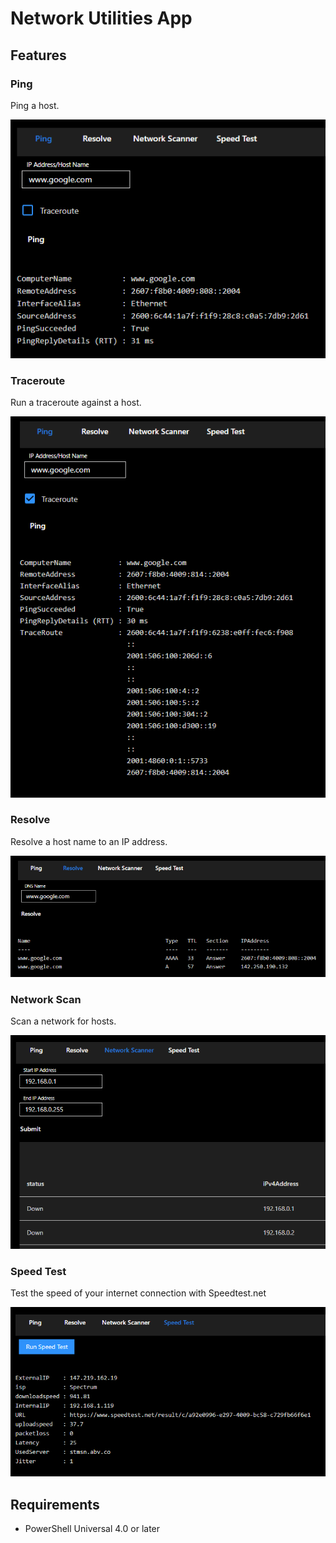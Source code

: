# Network Utilities App

## Features

### Ping

Ping a host. 

![](./ping.png)

### Traceroute

Run a traceroute against a host.

![](./traceroute.png)

### Resolve

Resolve a host name to an IP address.

![](./resolve.png)

### Network Scan

Scan a network for hosts.

![](./scan.png)

### Speed Test 

Test the speed of your internet connection with Speedtest.net

![](./speed.png)

## Requirements

- PowerShell Universal 4.0 or later